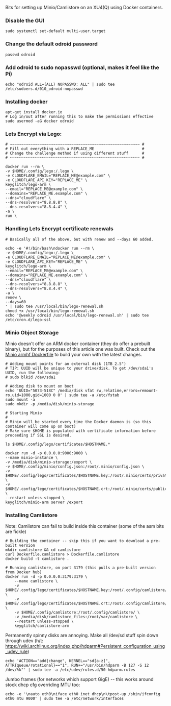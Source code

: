 Bits for setting up Minio/Camlistore on an XU4(Q) using Docker containers.

### Disable the GUI

    sudo systemctl set-default multi-user.target

### Change the default odroid password

    passwd odroid

### Add odroid to sudo nopasswd (optional, makes it feel like the Pi)

    echo "odroid ALL=(ALL) NOPASSWD: ALL" | sudo tee /etc/sudoers.d/010_odroid-nopasswd

### Installing docker

    apt-get install docker.io
    # Log in/out after running this to make the permissions effective
    sudo usermod -aG docker odroid

### Lets Encrypt via Lego:
        
    # ~~~~~~~~~~~~~~~~~~~~~~~~~~~~~~~~~~~~~~~~~~~~~~~~~~~~~~~~~ #
    # Fill out everything with a REPLACE_ME                     #
    # Change the challenge method if using different stuff      #
    # ~~~~~~~~~~~~~~~~~~~~~~~~~~~~~~~~~~~~~~~~~~~~~~~~~~~~~~~~~ #
    
    docker run --rm \
    -v $HOME/.config/lego:/.lego \
    -e CLOUDFLARE_EMAIL="REPLACE_ME@example.com" \
    -e CLOUDFLARE_API_KEY="REPLACE_ME" \
    keyglitch/lego-arm \
    --email="REPLACE_ME@example.com" \
    --domains="REPLACE_ME.example.com" \
    --dns="cloudflare" \
    --dns-resolvers="8.8.8.8" \
    --dns-resolvers="8.8.4.4" \
    -a \
    run \
    
### Handling Lets Encrypt certificate renewals

    # Basically all of the above, but with renew and --days 60 added.

    echo -e '#!/bin/bash\ndocker run --rm \
    -v $HOME/.config/lego:/.lego \
    -e CLOUDFLARE_EMAIL="REPLACE_ME@example.com" \
    -e CLOUDFLARE_API_KEY="REPLACE_ME" \
    keyglitch/lego-arm \
    --email="REPLACE_ME@example.com" \
    --domains="REPLACE_ME.example.com" \
    --dns="cloudflare" \
    --dns-resolvers="8.8.8.8" \
    --dns-resolvers="8.8.4.4" \
    -a \
    renew \
    --days=60
    ' | sudo tee /usr/local/bin/lego-renewal.sh
    chmod +x /usr/local/bin/lego-renewal.sh
    echo '@weekly odroid /usr/local/bin/lego-renewal.sh' | sudo tee /etc/cron.d/lego-ssl


### Minio Object Storage

Minio doesn't offer an ARM docker container (they do offer a prebuilt binary), but for the purposes of this article one was built. Check out the [Minio armhf Dockerfile](https://raw.githubusercontent.com/minio/minio/master/Dockerfile.armhf) to build your own with the latest changes.
    
    # Adding mount points for an external disk (1TB 2.5")
    # TIP: UUID will be unique to your drive/disk. To get /dev/sda1's UUID, run the following:
    # sudo blkid /dev/sda1
  
    # Adding disk to mount on boot
    echo 'UUID="5073-518C" /media/disk vfat rw,relatime,errors=remount-ro,uid=1000,gid=1000 0 0' | sudo tee -a /etc/fstab
    sudo mount -a
    sudo mkdir -p /media/disk/minio-storage
    
    # Starting Minio
    #
    # Minio will be started every time the Docker daemon is (so this container will come up on boot)
    # Make sure $HOME is populated with certificate information before proceeding if SSL is desired.
    
    ls $HOME/.config/lego/certificates/$HOSTNAME.*
    
    docker run -d -p 0.0.0.0:9000:9000 \
    --name minio-instance \
    -v /media/disk/minio-storage:/export \
    -v $HOME/.config/minio/config.json:/root/.minio/config.json \
    -v $HOME/.config/lego/certificates/$HOSTNAME.key:/root/.minio/certs/private.key \
    -v $HOME/.config/lego/certificates/$HOSTNAME.crt:/root/.minio/certs/public.crt \
    --restart unless-stopped \
    keyglitch/minio-arm server /export

### Installing Camlistore

Note: Camlistore can fail to build inside this container (some of the asm bits are fickle)

    # Building the container -- skip this if you want to download a pre-built version
    mkdir camlistore && cd camlistore
    curl Dockerfile.camlistore > Dockerfile.camlistore
    docker build -t camlistore .
   
    # Running camlistore, on port 3179 (this pulls a pre-built version from Docker hub) 
    docker run -d -p 0.0.0.0:3179:3179 \
        --name camlistore \
        -v $HOME/.config/lego/certificates/$HOSTNAME.key:/root/.config/camlistore/certs/private.key \
        -v $HOME/.config/lego/certificates/$HOSTNAME.crt:/root/.config/camlistore/certs/public.crt \
        -v $HOME/.config/camlistore:/root/.config/camlistore/ \
        -v /media/disk/camlistore_files:/root/var/camlistore \
        --restart unless-stopped \
        keyglitch/camlistore-arm

Permanently spinny disks are annoying. Make all /dev/sd stuff spin down through udev (h/t: https://wiki.archlinux.org/index.php/hdparm#Persistent_configuration_using_udev_rule)

    echo 'ACTION=="add|change", KERNEL=="sd[a-z]", ATTR{queue/rotational}=="1", RUN+="/usr/bin/hdparm -B 127 -S 12 /dev/%k"' | sudo tee -a /etc/udev/rules.d/50-hdparm.rules

Jumbo frames (for networks which support GigE) -- this works around stock dhcp cfg overriding MTU too:

    echo -e '\nauto eth0\niface eth0 inet dhcp\n\tpost-up /sbin/ifconfig eth0 mtu 9000' | sudo tee -a /etc/network/interfaces


